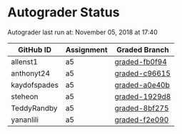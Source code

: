# Autograder Status
Autograder last run at: November 05, 2018 at 17:40

| GitHub ID | Assignment | Graded Branch |
|-----------|------------|---------------|
| allenst1 | a5 | [graded-fb0f94](https://github.com/Fall2018COMP401-001/a5-allenst1/tree/graded-fb0f94) | 
| anthonyt24 | a5 | [graded-c96615](https://github.com/Fall2018COMP401-001/a5-anthonyt24/tree/graded-c96615) | 
| kaydofspades | a5 | [graded-a0e40b](https://github.com/Fall2018COMP401-001/a5-kaydofspades/tree/graded-a0e40b) | 
| steheon | a5 | [graded-1929d8](https://github.com/Fall2018COMP401-001/a5-steheon/tree/graded-1929d8) | 
| TeddyRandby | a5 | [graded-8bf275](https://github.com/Fall2018COMP401-001/a5-TeddyRandby/tree/graded-8bf275) | 
| yananlili | a5 | [graded-f2e090](https://github.com/Fall2018COMP401-001/a5-yananlili/tree/graded-f2e090) | 
